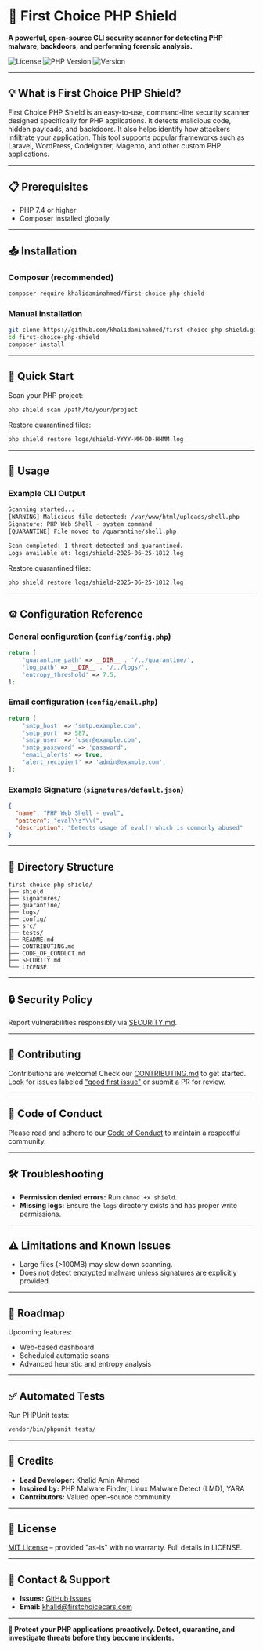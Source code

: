 # 🚀 First Choice PHP Shield

**A powerful, open-source CLI security scanner for detecting PHP malware, backdoors, and performing forensic analysis.**

![License](https://img.shields.io/github/license/khalidaminahmed/first-choice-php-shield)
![PHP Version](https://img.shields.io/badge/PHP-%3E%3D7.4-blue)
![Version](https://img.shields.io/badge/version-1.0.0-blue)

---

## 💡 What is First Choice PHP Shield?

First Choice PHP Shield is an easy-to-use, command-line security scanner designed specifically for PHP applications. It detects malicious code, hidden payloads, and backdoors. It also helps identify how attackers infiltrate your application. This tool supports popular frameworks such as Laravel, WordPress, CodeIgniter, Magento, and other custom PHP applications.

---

## 📋 Prerequisites

* PHP 7.4 or higher
* Composer installed globally

---

## 📥 Installation

### Composer (recommended)

```bash
composer require khalidaminahmed/first-choice-php-shield
```

### Manual installation

```bash
git clone https://github.com/khalidaminahmed/first-choice-php-shield.git
cd first-choice-php-shield
composer install
```

---

## 🚦 Quick Start

Scan your PHP project:

```bash
php shield scan /path/to/your/project
```

Restore quarantined files:

```bash
php shield restore logs/shield-YYYY-MM-DD-HHMM.log
```

---

## 📖 Usage

### Example CLI Output

```bash
Scanning started...
[WARNING] Malicious file detected: /var/www/html/uploads/shell.php
Signature: PHP Web Shell - system command
[QUARANTINE] File moved to /quarantine/shell.php

Scan completed: 1 threat detected and quarantined.
Logs available at: logs/shield-2025-06-25-1812.log
```

Restore quarantined files:

```bash
php shield restore logs/shield-2025-06-25-1812.log
```

---

## ⚙️ Configuration Reference

### General configuration (`config/config.php`)

```php
return [
    'quarantine_path' => __DIR__ . '/../quarantine/',
    'log_path' => __DIR__ . '/../logs/',
    'entropy_threshold' => 7.5,
];
```

### Email configuration (`config/email.php`)

```php
return [
    'smtp_host' => 'smtp.example.com',
    'smtp_port' => 587,
    'smtp_user' => 'user@example.com',
    'smtp_password' => 'password',
    'email_alerts' => true,
    'alert_recipient' => 'admin@example.com',
];
```

### Example Signature (`signatures/default.json`)

```json
{
  "name": "PHP Web Shell - eval",
  "pattern": "eval\\s*\\(",
  "description": "Detects usage of eval() which is commonly abused"
}
```

---

## 📂 Directory Structure

```
first-choice-php-shield/
├── shield
├── signatures/
├── quarantine/
├── logs/
├── config/
├── src/
├── tests/
├── README.md
├── CONTRIBUTING.md
├── CODE_OF_CONDUCT.md
├── SECURITY.md
└── LICENSE
```

---

## 🔒 Security Policy

Report vulnerabilities responsibly via [SECURITY.md](SECURITY.md).

---

## 🤝 Contributing

Contributions are welcome! Check our [CONTRIBUTING.md](CONTRIBUTING.md) to get started. Look for issues labeled ["good first issue"](https://github.com/khalidaminahmed/first-choice-php-shield/issues?q=is%3Aissue+is%3Aopen+label%3A%22good+first+issue%22) or submit a PR for review.

---

## 📃 Code of Conduct

Please read and adhere to our [Code of Conduct](CODE_OF_CONDUCT.md) to maintain a respectful community.

---

## 🛠️ Troubleshooting

* **Permission denied errors:** Run `chmod +x shield`.
* **Missing logs:** Ensure the `logs` directory exists and has proper write permissions.

---

## ⚠️ Limitations and Known Issues

* Large files (>100MB) may slow down scanning.
* Does not detect encrypted malware unless signatures are explicitly provided.

---

## 📅 Roadmap

Upcoming features:

* Web-based dashboard
* Scheduled automatic scans
* Advanced heuristic and entropy analysis

---

## ✅ Automated Tests

Run PHPUnit tests:

```bash
vendor/bin/phpunit tests/
```

---

## 🙌 Credits

* **Lead Developer:** Khalid Amin Ahmed
* **Inspired by:** PHP Malware Finder, Linux Malware Detect (LMD), YARA
* **Contributors:** Valued open-source community

---

## 📄 License

[MIT License](LICENSE) – provided "as-is" with no warranty. Full details in LICENSE.

---

## 📧 Contact & Support

* **Issues:** [GitHub Issues](https://github.com/khalidaminahmed/first-choice-php-shield/issues)
* **Email:** [khalid@firstchoicecars.com](mailto:khalid@firstchoicecars.com)

---

**🔐 Protect your PHP applications proactively. Detect, quarantine, and investigate threats before they become incidents.**
